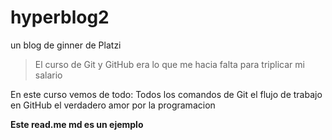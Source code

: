 
# hyperblog2
un blog de ginner de Platzi
> El curso de Git y GitHub era lo que me hacia falta para triplicar mi salario

En este curso vemos de todo:
Todos los comandos de Git
el flujo de trabajo en GitHub
el verdadero amor por la programacion 


**Este read.me md es un ejemplo**

